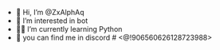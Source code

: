 - 👋 Hi, I’m @ZxAlphAq
- 🤖 I’m interested in bot
- ✍🏻 I’m currently learning Python
- 🥂 you can find me in discord # <@!906560626128723988>


<!---
ZxAlphAq/ZxAlphAq is a ✨ special ✨ repository because its `README.md` (this file) appears on your GitHub profile.
You can click the Preview link to take a look at your changes.
--->
